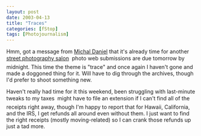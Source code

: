 ```yaml
---
layout: post
date: 2003-04-13
title: "Traces"
categories: [fStop]
tags: [Photojournalism]
---
```

Hmm, got a message from <a href="http://www.proofsheet.com/">Michal Daniel</a> that it's already time for another <a href="../photo/salon/">street photography salon</a> &#151; photo web submissions are due tomorrow by midnight. This time the theme is "trace" and once again I haven't gone and made a doggoned thing for it. Will have to dig through the archives, though I'd prefer to shoot something new.

Haven't really had time for it this weekend, been struggling with last-minute tweaks to my taxes &#151; might have to file an extension if I can't find all of the receipts right away, though I'm happy to report that for Hawaii, California, and the IRS, I get refunds all around even without them. I just want to find the right receipts (mostly moving-related) so I can crank those refunds up just a tad more.
